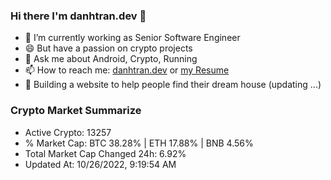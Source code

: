 ### Hi there I'm danhtran.dev 👋

- 🔭 I’m currently working as Senior Software Engineer
- 😄 But have a passion on crypto projects
- 💬 Ask me about Android, Crypto, Running 
- 📫 How to reach me: <a href="https://danhtran.dev" target="_blank">danhtran.dev</a> or <a href="Developer-Resume.pdf" target="_blank">my Resume</a>
- 🌱 Building a website to help people find their dream house (updating ...)

### Crypto Market Summarize
- Active Crypto: 13257
- % Market Cap: BTC 38.28% | ETH 17.88% | BNB 4.56%
- Total Market Cap Changed 24h: 6.92%
- Updated At: 10/26/2022, 9:19:54 AM
